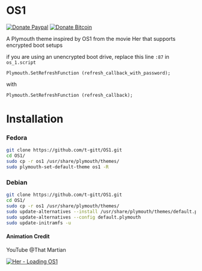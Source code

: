 # OS1
[![Donate Paypal](https://img.shields.io/badge/Donate-PayPal-green.svg)](https://www.paypal.com/paypalme/Taheralkamel)
[![Donate Bitcoin](https://img.shields.io/badge/btc-bc1qawj2lp8kxzf5n9hew7s72sq2l4e2q72643rgs0-%23F7931A)](https://taheralkamel.xyz/donate.html)

A Plymouth theme inspired by OS1 from the movie Her that supports encrypted boot setups


if you are using an unencrypted boot drive, replace this line ```:87```  in ```os_1.script```

```Plymouth.SetRefreshFunction (refresh_callback_with_password);```

with

``` Plymouth.SetRefreshFunction (refresh_callback); ```

# Installation

### Fedora
```bash
git clone https://github.com/t-gitt/OS1.git
cd OS1/
sudo cp -r os1 /usr/share/plymouth/themes/
sudo plymouth-set-default-theme os1 -R
```
### Debian
```bash
git clone https://github.com/t-gitt/OS1.git
cd OS1/
sudo cp -r os1 /usr/share/plymouth/themes/
sudo update-alternatives --install /usr/share/plymouth/themes/default.plymouth default.plymouth /usr/share/plymouth/themes/os1/os1.plymouth 100
sudo update-alternatives --config default.plymouth
sudo update-initramfs -u
```
#### Animation Credit
YouTube @That Martian

[![Her - Loading OS1](https://img.youtube.com/vi/WOeyLpgjQ5Y/0.jpg)](https://www.youtube.com/watch?v=WOeyLpgjQ5Y)